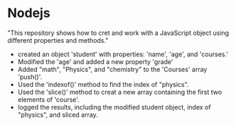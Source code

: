 # Nodejs
"This repository shows how to cret and work with a JavaScript object using different properties and methods."
- created an object 'student' with properties: 'name', 'age', and 'courses.'
- Modified the 'age' and added a new property 'grade'
- Added "math", "Physics", and "chemistry" to the 'Courses' array 'push()'.
- Used the 'indexof()' method to find the index of "physics".
- Used the 'slice()' method to creat a new array containing the first two elements of 'course'.
- logged the results, including the modified student object, index of "physics", and sliced array.
  
